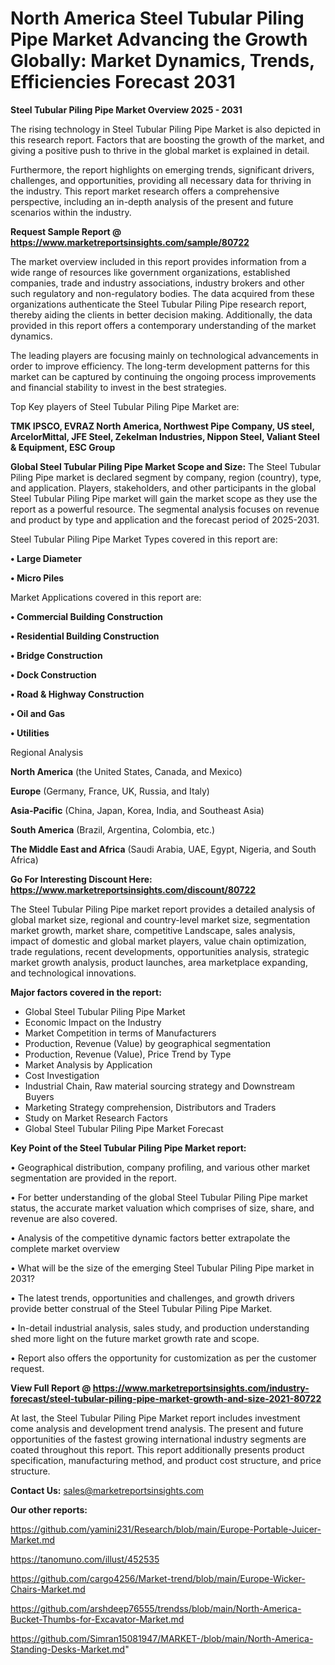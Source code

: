 # North America Steel Tubular Piling Pipe Market Advancing the Growth Globally: Market Dynamics, Trends, Efficiencies Forecast 2031

<Strong> Steel Tubular Piling Pipe Market Overview 2025 - 2031</strong>

The rising technology in Steel Tubular Piling Pipe Market is also depicted in this research report. Factors that are boosting the growth of the market, and giving a positive push to thrive in the global market is explained in detail.

Furthermore, the report highlights on emerging trends, significant drivers, challenges, and opportunities, providing all necessary data for thriving in the industry. This report market research offers a comprehensive perspective, including an in-depth analysis of the present and future scenarios within the industry.

<strong>Request Sample Report @ <a href=https://www.marketreportsinsights.com/sample/80722>https://www.marketreportsinsights.com/sample/80722</a></strong>

The market overview included in this report provides information from a wide range of resources like government organizations, established companies, trade and industry associations, industry brokers and other such regulatory and non-regulatory bodies. The data acquired from these organizations authenticate the Steel Tubular Piling Pipe research report, thereby aiding the clients in better decision making. Additionally, the data provided in this report offers a contemporary understanding of the market dynamics.

The leading players are focusing mainly on technological advancements in order to improve efficiency. The long-term development patterns for this market can be captured by continuing the ongoing process improvements and financial stability to invest in the best strategies.

Top Key players of Steel Tubular Piling Pipe Market are:

<strong>TMK IPSCO, EVRAZ North America, Northwest Pipe Company, US steel, ArcelorMittal, JFE Steel, Zekelman Industries, Nippon Steel, Valiant Steel & Equipment, ESC Group</strong>

<strong><b>Global Steel Tubular Piling Pipe Market Scope and Size:</b></strong>
The Steel Tubular Piling Pipe market is declared segment by company, region (country), type, and application. Players, stakeholders, and other participants in the global Steel Tubular Piling Pipe market will gain the market scope as they use the report as a powerful resource. The segmental analysis focuses on revenue and product by type and application and the forecast period of 2025-2031.

Steel Tubular Piling Pipe Market Types covered in this report are:

<strong>• Large Diameter

• Micro Piles</strong>

Market Applications covered in this report are:

<strong>• Commercial Building Construction

• Residential Building Construction

• Bridge Construction

• Dock Construction

• Road & Highway Construction

• Oil and Gas

• Utilities</strong> 

Regional Analysis

<strong>North America</strong> (the United States, Canada, and Mexico)

<strong>Europe</strong> (Germany, France, UK, Russia, and Italy)

<strong>Asia-Pacific</strong> (China, Japan, Korea, India, and Southeast Asia)

<strong>South America</strong> (Brazil, Argentina, Colombia, etc.)

<strong>The Middle East and Africa</strong> (Saudi Arabia, UAE, Egypt, Nigeria, and South Africa)

<strong>Go For Interesting Discount Here: <a href=https://www.marketreportsinsights.com/discount/80722>https://www.marketreportsinsights.com/discount/80722</a></strong>

The Steel Tubular Piling Pipe market report provides a detailed analysis of global market size, regional and country-level market size, segmentation market growth, market share, competitive Landscape, sales analysis, impact of domestic and global market players, value chain optimization, trade regulations, recent developments, opportunities analysis, strategic market growth analysis, product launches, area marketplace expanding, and technological innovations.

<strong><b>Major factors covered in the report:</b></strong>
<ul>
  <li>Global Steel Tubular Piling Pipe Market </li>
  <li>Economic Impact on the Industry</li>
  <li>Market Competition in terms of Manufacturers</li>
  <li>Production, Revenue (Value) by geographical segmentation</li>
  <li>Production, Revenue (Value), Price Trend by Type</li>
  <li>Market Analysis by Application</li>
  <li>Cost Investigation</li>
  <li>Industrial Chain, Raw material sourcing strategy and Downstream Buyers</li>
  <li>Marketing Strategy comprehension, Distributors and Traders</li>
  <li>Study on Market Research Factors</li>
  <li>Global Steel Tubular Piling Pipe Market Forecast</li>
</ul>

<strong><b>Key Point of the Steel Tubular Piling Pipe Market report:</b></strong>

• Geographical distribution, company profiling, and various other market segmentation are provided in the report.

• For better understanding of the global Steel Tubular Piling Pipe market status, the accurate market valuation which comprises of size, share, and revenue are also covered.

• Analysis of the competitive dynamic factors better extrapolate the complete market overview

• What will be the size of the emerging Steel Tubular Piling Pipe market in 2031?

• The latest trends, opportunities and challenges, and growth drivers provide better construal of the Steel Tubular Piling Pipe Market.

• In-detail industrial analysis, sales study, and production understanding shed more light on the future market growth rate and scope.

• Report also offers the opportunity for customization as per the customer request.

<strong><b>View Full Report @ <a href=https://www.marketreportsinsights.com/industry-forecast/steel-tubular-piling-pipe-market-growth-and-size-2021-80722>https://www.marketreportsinsights.com/industry-forecast/steel-tubular-piling-pipe-market-growth-and-size-2021-80722</a></b></strong>


At last, the Steel Tubular Piling Pipe Market report includes investment come analysis and development trend analysis. The present and future opportunities of the fastest growing international industry segments are coated throughout this report. This report additionally presents product specification, manufacturing method, and product cost structure, and price structure.

<strong>Contact Us:</strong>
sales@marketreportsinsights.com

<strong>Our other reports:</strong>

<a href=https://github.com/yamini231/Research/blob/main/Europe-Portable-Juicer-Market.md>https://github.com/yamini231/Research/blob/main/Europe-Portable-Juicer-Market.md</a>

<a href=https://tanomuno.com/illust/452535>https://tanomuno.com/illust/452535</a>

<a href=https://github.com/cargo4256/Market-trend/blob/main/Europe-Wicker-Chairs-Market.md>https://github.com/cargo4256/Market-trend/blob/main/Europe-Wicker-Chairs-Market.md</a>

<a href=https://github.com/arshdeep76555/trendss/blob/main/North-America-Bucket-Thumbs-for-Excavator-Market.md>https://github.com/arshdeep76555/trendss/blob/main/North-America-Bucket-Thumbs-for-Excavator-Market.md</a>

<a href=https://github.com/Simran15081947/MARKET-/blob/main/North-America-Standing-Desks-Market.md>https://github.com/Simran15081947/MARKET-/blob/main/North-America-Standing-Desks-Market.md</a>"
